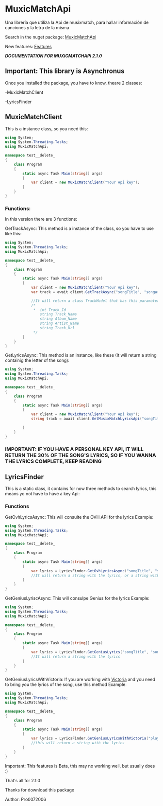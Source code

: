 # MuxicMatchApi
Una librería que utiliza la Api de musixmatch, para hallar información de canciones y la letra de la misma

Search in the nuget package:  [MuxicMatchApi](https://www.nuget.org/packages/MuxicMatchApi/)

New features: [Features](https://github.com/pro0072006/MuxicMatchApi/blob/main/Updates_notice.md)

***DOCUMENTATION FOR MUXICMATCHAPI 2.1.0***

## Important: This library is Asynchronus

Once you installed the package, you have to know, theare 2 classes:

-MuxicMatchClient

-LyricsFinder

## MuxicMatchClient
This is a instance class, so you need this:

```C#
using System;
using System.Threading.Tasks;
using MuxicMatchApi;

namespace test__delete_
{
    class Program
    {
        static async Task Main(string[] args)
        {
            var client = new MuxicMatchClient("Your Api key");
        }
    }
}
```
### Functions:

In this version there are 3 functions:


GetTrackAsync: This method is a instance of the class, so you have to use like this:
```C#
using System;
using System.Threading.Tasks;
using MuxicMatchApi;

namespace test__delete_
{
    class Program
    {
        static async Task Main(string[] args)
        {
            var client = new MuxicMatchClient("Your Api key");
            var track = await client.GetTrackAsync("songTitle", "songartist");

            //It will return a class TrackModel that has this paramaters:
            /*
             *  int Track_Id 
                string Track_Name 
                string Album_Name 
                string Artist_Name
                string Track_Url 
             */
        }
    }
}
```

GetLyricsAsync: This method is an instance, like these (It will return a string containig the letter of the song):

```C#
using System;
using System.Threading.Tasks;
using MuxicMatchApi;

namespace test__delete_
{
    class Program
    {
        static async Task Main(string[] args)
        {
            var client = new MuxicMatchClient("Your Api key");
            string track = await client.GetMusixMatchLyricsApi("songTitle", "songArtist");

        }
    }
}
```

### IMPORTANT: IF YOU HAVE A PERSONAL KEY API, IT WILL RETURN THE 30% OF THE SONG'S LYRICS, SO IF YOU WANNA THE LYRICS COMPLETE, KEEP READING

## LyricsFinder
This is a static class, it contains for now three methods to search lyrics, this means yo not have to have a key Api:

### Functions

GetOvhLyricsAsync: This will consulte the OVH.API for the lyrics
Example:
```C#
using System;
using System.Threading.Tasks;
using MuxicMatchApi;

namespace test__delete_
{
    class Program
    {
        static async Task Main(string[] args)
        {
            var lyrics = LyricsFinder.GetOvhLyricsAsync("songTitle", "songArtist");
            //It will return a string with the lyrics, or a string with a error
        }
    }
}
```
GetGeniusLyriscAsync: This will consulpe Genius for the lyrics
Example:

```C#
using System;
using System.Threading.Tasks;
using MuxicMatchApi;

namespace test__delete_
{
    class Program
    {
        static async Task Main(string[] args)
        {
            var lyrics = LyricsFinder.GetGeniusLyrics("songTitle", "songArtist");
            //It will return a string with the lyrics
        }
    }
}
```

GetGeniusLyricsWithVictoria: If you are working with [Victoria](https://github.com/Yucked/Victoria) and you need to bring you the lyrics of the song, use this method
Example:
```C#
using System;
using System.Threading.Tasks;
using MuxicMatchApi;

namespace test__delete_
{
    class Program
    {
        static async Task Main(string[] args)
        {
            var lyrics = LyricsFinder.GetGeniusLyricsWithVictoria("player.track.title");
            //this will return a string with the lyrics
        }
    }
}
```
Important: This features is Beta, this may no working well, but usually does :)

That's all for 2.1.0

Thanks for download this package

Author: Pro0072006
